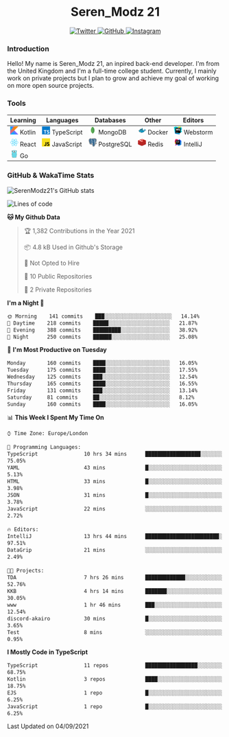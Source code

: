 <div align="center">
  <h1>Seren_Modz 21</h1>
  <a href="https://twitter.com/SerenModz21">
    <img alt="Twitter" src="https://img.shields.io/badge/twitter%20-%231DA1F2.svg?&style=for-the-badge&logo=Twitter&logoColor=white">
  </a>
  <a href="https://github.com/SerenModz21">
    <img alt="GitHub" src="https://img.shields.io/badge/github%20-%23121011.svg?&style=for-the-badge&logo=github&logoColor=white">
  </a>
  <a href="https://www.instagram.com/serenmodz21">
    <img alt="Instagram" src="https://img.shields.io/badge/instagram%20-%23E4405F.svg?&style=for-the-badge&logo=Instagram&logoColor=white">
  </a>
</div>

### Introduction

Hello! My name is Seren_Modz 21, an inpired back-end developer. I'm from the United Kingdom and I'm a full-time college student. Currently, I mainly work on private projects but I plan to grow and achieve my goal of working on more open source projects. 

### Tools

 **Learning**                                        | **Languages**                                               | **Databases**                                               | **Other**                                           | **Editors**                                                  
-----------------------------------------------------|-------------------------------------------------------------|-------------------------------------------------------------|-----------------------------------------------------|--------------------------------------------------------------
 <img width="19px" src="./assets/kotlin.svg"> Kotlin | <img width="19px" src="./assets/typescript.svg"> TypeScript | <img width="19px" src="./assets/mongodb.svg"> MongoDB       | <img width="19px" src="./assets/docker.svg"> Docker | <img width="19px" src="./assets/webstorm.svg"> Webstorm      
 <img width="19px" src="./assets/react.svg"> React   | <img width="19px" src="./assets/javascript.svg"> JavaScript | <img width="19px" src="./assets/postgresql.svg"> PostgreSQL | <img width="19px" src="./assets/redis.svg"> Redis   | <img width="19px" src="./assets/intellij-idea.svg"> IntelliJ
 <img width="19px" src="./assets/go.svg"> Go         |                                                             |                                                             |                                                     |                                                                                                               

### GitHub & WakaTime Stats

![SerenModz21's GitHub stats](https://github-readme-stats.vercel.app/api?username=SerenModz21&show_icons=true&theme=dark)

<!--START_SECTION:waka-->
![Lines of code](https://img.shields.io/badge/From%20Hello%20World%20I%27ve%20Written-18559%20lines%20of%20code-blue)

**🐱 My Github Data** 

> 🏆 1,382 Contributions in the Year 2021
 > 
> 📦 4.8 kB Used in Github's Storage 
 > 
> 🚫 Not Opted to Hire
 > 
> 📜 10 Public Repositories 
 > 
> 🔑 2 Private Repositories  
 > 
**I'm a Night 🦉** 

```text
🌞 Morning    141 commits    ███░░░░░░░░░░░░░░░░░░░░░░   14.14% 
🌆 Daytime    218 commits    █████░░░░░░░░░░░░░░░░░░░░   21.87% 
🌃 Evening    388 commits    █████████░░░░░░░░░░░░░░░░   38.92% 
🌙 Night      250 commits    ██████░░░░░░░░░░░░░░░░░░░   25.08%

```
📅 **I'm Most Productive on Tuesday** 

```text
Monday       160 commits    ████░░░░░░░░░░░░░░░░░░░░░   16.05% 
Tuesday      175 commits    ████░░░░░░░░░░░░░░░░░░░░░   17.55% 
Wednesday    125 commits    ███░░░░░░░░░░░░░░░░░░░░░░   12.54% 
Thursday     165 commits    ████░░░░░░░░░░░░░░░░░░░░░   16.55% 
Friday       131 commits    ███░░░░░░░░░░░░░░░░░░░░░░   13.14% 
Saturday     81 commits     ██░░░░░░░░░░░░░░░░░░░░░░░   8.12% 
Sunday       160 commits    ████░░░░░░░░░░░░░░░░░░░░░   16.05%

```


📊 **This Week I Spent My Time On** 

```text
⌚︎ Time Zone: Europe/London

💬 Programming Languages: 
TypeScript               10 hrs 34 mins      ██████████████████░░░░░░░   75.05% 
YAML                     43 mins             █░░░░░░░░░░░░░░░░░░░░░░░░   5.13% 
HTML                     33 mins             █░░░░░░░░░░░░░░░░░░░░░░░░   3.98% 
JSON                     31 mins             █░░░░░░░░░░░░░░░░░░░░░░░░   3.78% 
JavaScript               22 mins             ░░░░░░░░░░░░░░░░░░░░░░░░░   2.72%

🔥 Editors: 
IntelliJ                 13 hrs 44 mins      ████████████████████████░   97.51% 
DataGrip                 21 mins             ░░░░░░░░░░░░░░░░░░░░░░░░░   2.49%

🐱‍💻 Projects: 
TDA                      7 hrs 26 mins       █████████████░░░░░░░░░░░░   52.76% 
KKB                      4 hrs 14 mins       ███████░░░░░░░░░░░░░░░░░░   30.05% 
www                      1 hr 46 mins        ███░░░░░░░░░░░░░░░░░░░░░░   12.54% 
discord-akairo           30 mins             █░░░░░░░░░░░░░░░░░░░░░░░░   3.65% 
Test                     8 mins              ░░░░░░░░░░░░░░░░░░░░░░░░░   0.95%

```

**I Mostly Code in TypeScript** 

```text
TypeScript               11 repos            █████████████████░░░░░░░░   68.75% 
Kotlin                   3 repos             ████░░░░░░░░░░░░░░░░░░░░░   18.75% 
EJS                      1 repo              █░░░░░░░░░░░░░░░░░░░░░░░░   6.25% 
JavaScript               1 repo              █░░░░░░░░░░░░░░░░░░░░░░░░   6.25%

```



 Last Updated on 04/09/2021
<!--END_SECTION:waka-->
